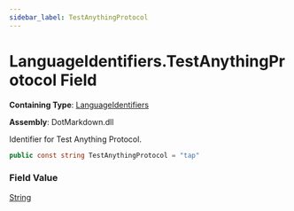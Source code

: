 ```yaml
---
sidebar_label: TestAnythingProtocol
---
```


# LanguageIdentifiers\.TestAnythingProtocol Field

**Containing Type**: [LanguageIdentifiers](../index.md)

**Assembly**: DotMarkdown\.dll

  
Identifier for Test Anything Protocol\.

```csharp
public const string TestAnythingProtocol = "tap"
```

### Field Value

[String](https://docs.microsoft.com/en-us/dotnet/api/system.string)

